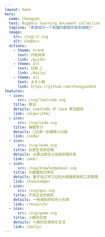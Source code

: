 ```yaml
---
layout: home
hero:
  name: Chongyan
  text: BigData learning document collection 
  tagline: "希望成为一个有趣的数据开发攻城狮🦁"
  image:
    src: /svg/it.svg
    alt: ChoDocs
  actions:
    - theme: brand
      text: 开始阅读
      link: /guide/
    - theme: alt
      text: 日常 🎒
      link: /daily/
    - theme: alt
      text: 关于小韩
      link: https://github.com/ChongyanOvO
features:
  - icon:
      src: /svg/leetcode.svg
    title: 算法
    details: LeetCode 中 Java 算法题目
    link: /algorithm/
  - icon:
      src: /svg/code.svg
    title: 编程学习
    details: 📝记录一些编程小问题
    link: /code/
  - icon: 
      src: /svg/node.svg
    title: 云原生及前后端
    details: 记录云原生以及前后端开发
    link: /web/
  - icon: 
      src: /svg/knowledgebase.svg
    title: 大数据知识体系
    details: 基于自己学习过的大数据框架和工具整理
    link: /knowledge/
  - icon:
      src: /svg/gpu.svg
    title: 不务正业的研究
    details: 一些感到好玩的小东西
    link: /research/
  - icon:
      src: /svg/game.svg
    title: 小韩的日常
    details: 小韩的日常快乐生活
    link: /daily/
---
```


<script setup>

</script>

